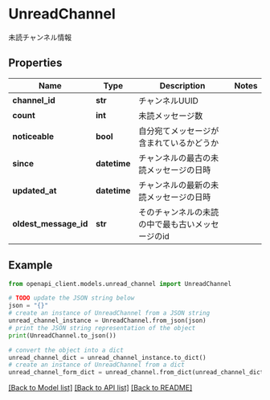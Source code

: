 # UnreadChannel

未読チャンネル情報

## Properties

Name | Type | Description | Notes
------------ | ------------- | ------------- | -------------
**channel_id** | **str** | チャンネルUUID | 
**count** | **int** | 未読メッセージ数 | 
**noticeable** | **bool** | 自分宛てメッセージが含まれているかどうか | 
**since** | **datetime** | チャンネルの最古の未読メッセージの日時 | 
**updated_at** | **datetime** | チャンネルの最新の未読メッセージの日時 | 
**oldest_message_id** | **str** | そのチャンネルの未読の中で最も古いメッセージのid | 

## Example

```python
from openapi_client.models.unread_channel import UnreadChannel

# TODO update the JSON string below
json = "{}"
# create an instance of UnreadChannel from a JSON string
unread_channel_instance = UnreadChannel.from_json(json)
# print the JSON string representation of the object
print(UnreadChannel.to_json())

# convert the object into a dict
unread_channel_dict = unread_channel_instance.to_dict()
# create an instance of UnreadChannel from a dict
unread_channel_form_dict = unread_channel.from_dict(unread_channel_dict)
```
[[Back to Model list]](../README.md#documentation-for-models) [[Back to API list]](../README.md#documentation-for-api-endpoints) [[Back to README]](../README.md)


